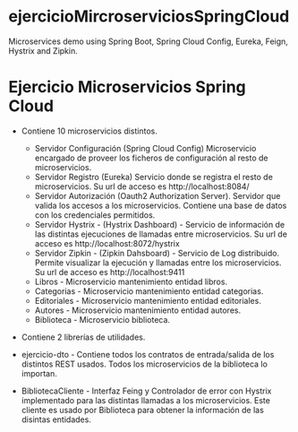 # ejercicioMircroserviciosSpringCloud
Microservices demo using Spring Boot, Spring Cloud Config, Eureka, Feign, Hystrix and Zipkin.

# Ejercicio Microservicios Spring Cloud

* Contiene 10 microservicios distintos.
  * Servidor Configuración (Spring Cloud Config) Microservicio encargado de proveer los ficheros de configuración al resto de microservicios.
  * Servidor Registro (Eureka) Servicio donde se registra el resto de microservicios. Su url de acceso es http://localhost:8084/
  * Servidor Autorización (Oauth2 Authorization Server). Servidor que valida los accesos a los microservicios. Contiene una base de datos 
    con los credenciales permitidos.
  * Servidor Hystrix - (Hystrix Dashboard) - Servicio de información de las distintas ejecuciones de llamadas entre microservicios.
    Su url de acceso es http://localhost:8072/hystrix
  * Servidor Zipkin - (Zipkin Dahsboard) - Servicio de Log distribuido. Permite visualizar la ejecución y llamadas entre los microservicios.
    Su url de acceso es http://localhost:9411
  * Libros - Microservicio mantenimiento entidad libros. 
  * Categorias - Microservicio mantenimiento entidad categorias.
  * Editoriales - Microservicio mantenimiento entidad editoriales.
  * Autores - Microservicio mantenimiento entidad autores.
  * Biblioteca - Microservicio biblioteca.
 
 * Contiene 2 librerías de utilidades.
  * ejercicio-dto - Contiene todos los contratos de entrada/salida de los distintos REST usados. Todos los microservicios de la biblioteca 
  lo importan.
  * BibliotecaCliente - Interfaz Feing y Controlador de error con Hystrix implementado para las distintas llamadas a los microservicios. 
  Este cliente es usado por Biblioteca para obtener la información de las disintas entidades.
 
  
  
    
    
  
    



